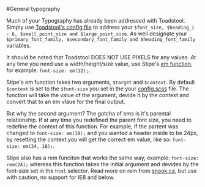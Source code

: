 #General typography

Much of your Typography has already been addressed with Toadstool. Simply use [Toadstool's config file](http://goo.gl/PqQSK) to address your `$font_size, $heading_1 - 6, $small_point_size and $large_point_size`. As well designate your `$primary_font_family, $secondary_font_family and $heading_font_family` variables.

It should be noted that Toadstool DOES NOT USE PIXELS for any values. At any time you need use a width/height/size value, use Stipe's [em function](http://goo.gl/rK2Ae), for example: `font-size: em(12);`.

Stipe's em function takes two arguments, `$target` and `$context`. By default `$context` is set to the `$font-size` you set in the your [config.scss](http://goo.gl/PqQSK) file. The function will take the value of the argument, devide it by the context and convert that to an em vlaue for the final output.

But why the second argument? The gotcha of ems is it's parental relationship. If at any time you redefined the parent font size, you need to redefine the context of this function. For example, if the partent was changed to `font-size: em(18);` and you wanted a header inside to be 24px, by resetting the context you will get the correct em value, like so: `font-size: em(24, 18);`.

Stipe also has a rem funciton that works the same way, example: `font-size: rem(24);` whereas this function takes the initial argument and devides by the font-size set in the `html` selector. Read more on rem from [snook.ca](http://goo.gl/85fhM), but use with caution, no support for IE8 and below.